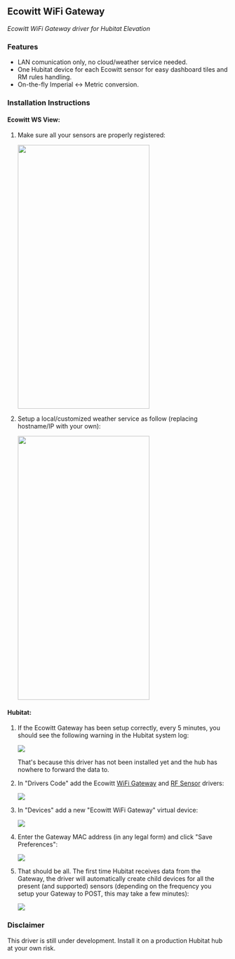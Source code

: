 ## Ecowitt WiFi Gateway
*Ecowitt WiFi Gateway driver for Hubitat Elevation*

### Features

- LAN comunication only, no cloud/weather service needed.
- One Hubitat device for each Ecowitt sensor for easy dashboard tiles and RM rules handling.
- On-the-fly Imperial <-> Metric conversion.

### Installation Instructions

#### Ecowitt WS View:

1.  Make sure all your sensors are properly registered:  

    <img src="https://i.imgur.com/YBOsGDg.png" width="300" height="600">  

2.  <span>Setup a local/customized weather service as follow (replacing hostname/IP with your own):  

    <img src="https://i.imgur.com/STF5v6d.png" width="300" height="600">

#### Hubitat: 

1.  If the Ecowitt Gateway has been setup correctly, every 5 minutes, you should see the following warning in the Hubitat system log:

    <img src="https://i.imgur.com/Q6w2S7W.png">
    
    That's because this driver has not been installed yet and the hub has nowhere to forward the data to.
    
2.  In "Drivers Code" add the Ecowitt [WiFi Gateway](https://raw.githubusercontent.com/mircolino/ecowitt/master/ecowitt_gateway.groovy) and [RF Sensor](https://raw.githubusercontent.com/mircolino/ecowitt/master/ecowitt_sensor.groovy) drivers:

    <img src="https://i.imgur.com/F66oitb.png">
    
3.  In "Devices" add a new "Ecowitt WiFi Gateway" virtual device:

    <img src="https://i.imgur.com/3oPQpJ2.png">

4.  Enter the Gateway MAC address (in any legal form) and click "Save Preferences":

    <img src="https://i.imgur.com/YKYtm98.png">

5.  That should be all.
    The first time Hubitat receives data from the Gateway, the driver will automatically create child devices for all the present (and supported) sensors (depending on the frequency you setup your Gateway to POST, this may take a few minutes):
    
    <img src="https://i.imgur.com/Nad8ScL.png">

### Disclaimer

This driver is still under development. Install it on a production Hubitat hub at your own risk.
